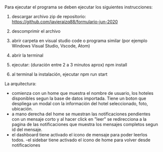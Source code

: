 Para ejecutar el programa se deben ejecutar los siguientes instrucciones:

1) descargar archivo zip de repositorio:
    https://github.com/javieraizq88/formulario-jun-2020

2) descomprimir el archivo

3) abrir carpeta en visual studio code o programa similar (por ejemplo Windows Visual Studio, Vscode, Atom)

4) abrir la terminal

5) ejecutar: (duración entre 2 a 3 minutos aprox)
    npm install 

6) al terminal la instalación, ejecutar 
    npm run start



La arquitectura:
- comienza con un home que muestra el nombre de usuario, los hoteles disponibles segun la base de datos importada. Tiene un boton que despliega un modal con la información del hotel seleccionado, foto, ubicación.
- a mano derecha del home se muestran las notificaciones pendientes con un mensaje corto y al hacer click en "leer" se redirecciona a la pagina de las notificaciones que muestra los mensajes completos segun id del mensaje.
- el dashboard tiene activado el icono de mensaje para poder leerlos todos.
-el sidebar tiene activado el icono de home para volver desde notificaciones
